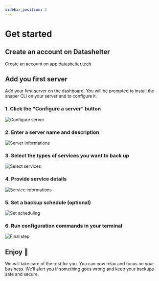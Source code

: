 ```yaml
---
sidebar_position: 2
---
```


# Get started

## Create an account on Datashelter

Create an account on [app.datashelter.tech](https://app.datashelter.tech)


## Add you first server

Add your first server on the dashboard. You will be prompted to install the snaper CLI on your server and to configure it.


### 1. Click the "Configure a server" button
![Configure server](assets/quickstart/configure_server.png)

### 2. Enter a server name and description
![Server informations](assets/quickstart/1_server_informations.png)

### 3. Select the types of services you want to back up
![Select services](assets/quickstart/2_select_services.png)

### 4. Provide service details
![Service informations](assets/quickstart/3_service_informations.png)

### 5. Set a backup schedule (optional)
![Set scheduling](assets/quickstart/4_set_scheduling.png)

### 6. Run configuration commands in your terminal
![Final step](assets/quickstart/5_final_step.png)

## Enjoy 🚀

We will take care of the rest for you. You can now relax and focus on your business. We’ll alert you if something goes wrong and keep your backups safe and secure.